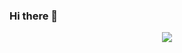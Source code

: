 ### Hi there 👋

<!--
**chrissiemhrk/chrissiemhrk** is a ✨ _special_ ✨ repository because its `README.md` (this file) appears on your GitHub profile.

Here are some ideas to get you started:

- 🔭 I’m currently working on ...
- 🌱 I’m currently learning ...
- 👯 I’m looking to collaborate on ...
- 🤔 I’m looking for help with ...
- 💬 Ask me about ...
- 📫 How to reach me: ...
- 😄 Pronouns: ...
- ⚡ Fun fact: ...

 ![counter](https://en8z5fek5gu5grl.m.pipedream.net)
 ![Anurag's github stats](https://github-readme-stats.vercel.app/api?username=chrissiemhrk)
-->


<p align='center'>
<img align='center' src="https://visitor-badge.glitch.me/badge?page_id=chrissiemhrk.visitor-badge">
<p/>
